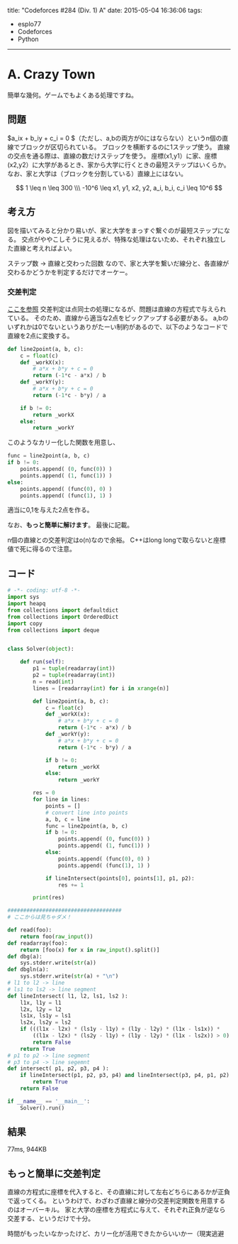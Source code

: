 title: "Codeforces #284 (Div. 1) A"
date: 2015-05-04 16:36:06
tags:
- esplo77
- Codeforces
- Python
---

# A. Crazy Town

簡単な幾何。ゲームでもよくある処理ですね。

## 問題

$a_ix + b_iy + c_i = 0 $（ただし、a,bの両方が0にはならない）というn個の直線でブロックが区切られている。
ブロックを横断するのに1ステップ使う。
直線の交点を通る際は、直線の数だけステップを使う。
座標(x1,y1）に家、座標(x2,y2）に大学があるとき、家から大学に行くときの最短ステップはいくらか。
なお、家と大学は（ブロックを分割している）直線上にはない。

$$
1 \leq n \leq 300 \\\
-10^6 \leq x1, y1, x2, y2, a_i, b_i, c_i \leq 10^6
$$


## 考え方
図を描いてみると分かり易いが、家と大学をまっすぐ繋ぐのが最短ステップになる。
交点がややこしそうに見えるが、特殊な処理はないため、それぞれ独立した直線と考えればよい。

ステップ数 -> 直線と交わった回数
なので、家と大学を繋いだ線分と、各直線が交わるかどうかを判定するだけでオーケー。

### 交差判定
[ここを参照](http://www5d.biglobe.ne.jp/~tomoya03/shtml/algorithm/Intersection.htm)
交差判定は点同士の処理になるが、問題は直線の方程式で与えられている。
そのため、直線から適当な2点をピックアップする必要がある。
a,bのいずれかは0でないというありがたーい制約があるので、以下のようなコードで直線を2点に変換する。

```python
def line2point(a, b, c):
    c = float(c)
    def _workX(x):
        # a*x + b*y + c = 0
        return (-1*c - a*x) / b
    def _workY(y):
        # a*x + b*y + c = 0
        return (-1*c - b*y) / a

    if b != 0:
        return _workX
    else:
        return _workY
```
このようなカリー化した関数を用意し、
```python
func = line2point(a, b, c)
if b != 0:
    points.append( (0, func(0)) )
    points.append( (1, func(1)) )
else:
    points.append( (func(0), 0) )
    points.append( (func(1), 1) )
```
適当に0,1を与えた2点を作る。

なお、**もっと簡単に解けます**。
最後に記載。

n個の直線との交差判定はo(n)なので余裕。
C++はlong longで取らないと座標値で死に得るので注意。

## コード
```python
# -*- coding: utf-8 -*-
import sys
import heapq
from collections import defaultdict
from collections import OrderedDict
import copy
from collections import deque


class Solver(object):

    def run(self):
        p1 = tuple(readarray(int))
        p2 = tuple(readarray(int))
        n = read(int)
        lines = [readarray(int) for i in xrange(n)]

        def line2point(a, b, c):
            c = float(c)
            def _workX(x):
                # a*x + b*y + c = 0
                return (-1*c - a*x) / b
            def _workY(y):
                # a*x + b*y + c = 0
                return (-1*c - b*y) / a

            if b != 0:
                return _workX
            else:
                return _workY

        res = 0
        for line in lines:
            points = []
            # convert line into points
            a, b, c = line
            func = line2point(a, b, c)
            if b != 0:
                points.append( (0, func(0)) )
                points.append( (1, func(1)) )
            else:
                points.append( (func(0), 0) )
                points.append( (func(1), 1) )

            if lineIntersect(points[0], points[1], p1, p2):
                res += 1

        print(res)

####################################
# ここからは見ちゃダメ！

def read(foo):
    return foo(raw_input())
def readarray(foo):
    return [foo(x) for x in raw_input().split()]
def dbg(a):
    sys.stderr.write(str(a))
def dbgln(a):
    sys.stderr.write(str(a) + "\n")
# l1 to l2 -> line
# ls1 to ls2 -> line segment
def lineIntersect( l1, l2, ls1, ls2 ):
    l1x, l1y = l1
    l2x, l2y = l2
    ls1x, ls1y = ls1
    ls2x, ls2y = ls2
    if (((l1x - l2x) * (ls1y - l1y) + (l1y - l2y) * (l1x - ls1x)) *
        ((l1x - l2x) * (ls2y - l1y) + (l1y - l2y) * (l1x - ls2x)) > 0):
        return False
    return True
# p1 to p2 -> line segment
# p3 to p4 -> line segemnt
def intersect( p1, p2, p3, p4 ):
    if lineIntersect(p1, p2, p3, p4) and lineIntersect(p3, p4, p1, p2):
        return True
    return False

if __name__ == '__main__':
    Solver().run()
```

## 結果
77ms, 944KB

## もっと簡単に交差判定
直線の方程式に座標を代入すると、その直線に対して左右どちらにあるかが正負で返ってくる。
というわけで、わざわざ直線と線分の交差判定関数を用意するのはオーバーキル。
家と大学の座標を方程式に与えて、それぞれ正負が逆なら交差する、というだけで十分。

時間がもったいなかったけど、カリー化が活用できたからいいかー（現実逃避